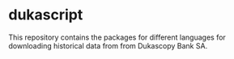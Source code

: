 # dukascript

This repository contains the packages for different languages for downloading historical data from from Dukascopy Bank SA.